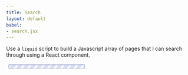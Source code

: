 ```yaml
---
title: Search
layout: default
babel:
- search.jsx
---
```


Use a `liquid` script to build a Javascript array of pages that I can search
through using a React component.

<script>
  const pages = [
    {% assign j = 0 %}
    {% assign pages = site.pages | sort: "title" %}
    {% for page in pages %}
      {% if page.sitemap != false %}

        {% assign title = page.title %}
        {% if title == blank %}
          {% assign title = "No Title" %}
        {% endif %}

        {% assign j = j | plus: 1 %}

        {
            id: {{ j }},
            title: '{{ title }}',
            url: '{{ page.dir }}'
        },

      {% endif %}
    {% endfor %}
    {
      id: 0,
      title: 'Page does not exists (test)',
      url: '/doesnotexist/'
    }
  ];
</script>

<div id="app"><img src="/images/loading-long.gif"></div>
